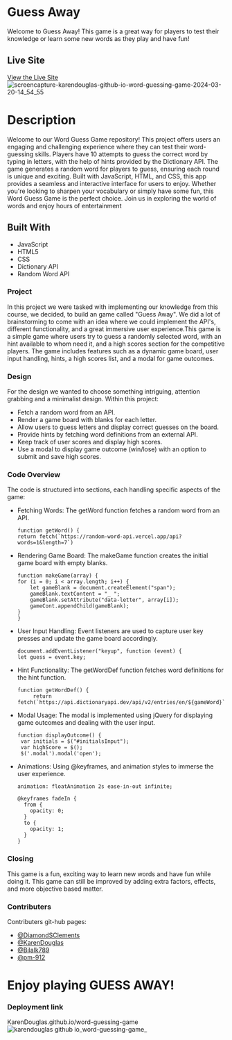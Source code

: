 
# Guess Away
Welcome to Guess Away! This game is a great way for players to test their knowledge or learn some new words as they play and have fun!


## Live Site
[View the Live Site](https://karendouglas.github.io/word-guessing-game/)
![screencapture-karendouglas-github-io-word-guessing-game-2024-03-20-14_54_55](https://github.com/KarenDouglas/word-guessing-game/assets/79128405/b3d50b18-17bc-4a05-846a-d2a5fb4432ab)

# Description
Welcome to our Word Guess Game repository! This project offers users an engaging and challenging experience where they can test their word-guessing skills. Players have 10 attempts to guess the correct word by typing in letters, with the help of hints provided by the Dictionary API. The game generates a random word for players to guess, ensuring each round is unique and exciting. Built with JavaScript, HTML, and CSS, this app provides a seamless and interactive interface for users to enjoy. Whether you're looking to sharpen your vocabulary or simply have some fun, this Word Guess Game is the perfect choice. Join us in exploring the world of words and enjoy hours of entertainment



## Built With
- JavaScript
- HTML5
- CSS
- Dictionary API
- Random Word API

### Project 
In this project we were tasked with implementing our knowledge from this course, we decided, to build an game called "Guess Away". We did a lot of brainstorming to come with an idea where we could implement the API's, different functionality, and a great immersive user experience.This game is a simple game where users try to guess a randomly selected word, with an hint available to whom need it, and a high scores section for the competitive players. The game includes features such as a dynamic game board, user input handling, hints, a high scores list, and a modal for game outcomes.

### Design
For the design we wanted to choose something intriguing, attention grabbing and a minimalist design. Within this project:

* Fetch a random word from an API.
* Render a game board with blanks for each letter.
* Allow users to guess letters and display correct guesses on the board.
* Provide hints by fetching word definitions from an external API.
* Keep track of user scores and display high scores.
* Use a modal to display game outcome (win/lose) with an option to submit and save high scores.

### Code Overview
The code is structured into sections, each handling specific aspects of the game:

* Fetching Words: The getWord function fetches a random word from an API.
    ```
    function getWord() {
    return fetch(`https://random-word-api.vercel.app/api?words=1&length=7`)
    ```
* Rendering Game Board: The makeGame function creates the initial game board with empty blanks.
    ```
    function makeGame(array) {
    for (i = 0; i < array.length; i++) {
        let gameBlank = document.createElement("span");
        gameBlank.textContent = "_ ";
        gameBlank.setAttribute("data-letter", array[i]);
        gameCont.appendChild(gameBlank);
    }
    }
    ```
* User Input Handling: Event listeners are used to capture user key presses and update the game board accordingly.
    ```
    document.addEventListener("keyup", function (event) {
    let guess = event.key;
    ```
* Hint Functionality: The getWordDef function fetches word definitions for the hint function.
   ```
   function getWordDef() {
        return fetch(`https://api.dictionaryapi.dev/api/v2/entries/en/${gameWord}`)
   ```
* Modal Usage: The modal is implemented using jQuery for displaying game outcomes and dealing with the user input.
   ```
   function displayOutcome() {
    var initials = $("#initialsInput");
    var highScore = $();
    $('.modal').modal('open');
   ```
* Animations: Using @keyframes, and animation styles to immerse the user experience.
  ```
  animation: floatAnimation 2s ease-in-out infinite;
  
  @keyframes fadeIn {
    from {
      opacity: 0;
    }
    to {
      opacity: 1;
    }
  }
  ```
  
### Closing 
This game is a fun, exciting way to learn new words and have fun while doing it. This game can still be improved by adding extra factors, effects, and more objective based matter.  

### Contributers
Contributers git-hub pages:
* [@DiamondSClements](https://github.com/DiamondSClements)
* [@KarenDouglas](https://github.com/KarenDouglas)
* [@Bilalk789](https://github.com/Bilalk789)
* [@pm-912](https://github.com/pm-912) 

# Enjoy playing GUESS AWAY!

### Deployment link
KarenDouglas.github.io/word-guessing-game
![karendouglas github io_word-guessing-game_](https://github.com/KarenDouglas/word-guessing-game/assets/153332797/11880459-60ea-44a5-baed-428ed89975ea)


